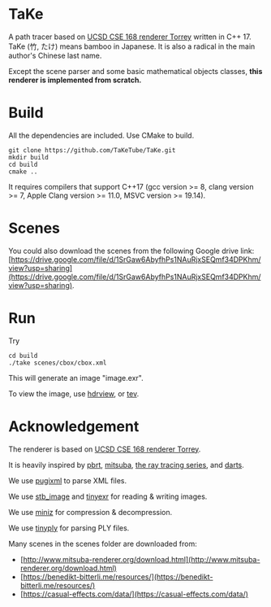 # TaKe

A path tracer based on [UCSD CSE 168 renderer Torrey](https://github.com/BachiLi/torrey_public) written in C++ 17. TaKe (竹, たけ) means bamboo in Japanese. It is also a radical in the main author's Chinese last name.

Except the scene parser and some basic mathematical objects classes, **this renderer is implemented from scratch.**

# Build

All the dependencies are included. Use CMake to build.

```
git clone https://github.com/TaKeTube/TaKe.git
mkdir build
cd build
cmake ..
```

It requires compilers that support C++17 (gcc version >= 8, clang version >= 7, Apple Clang version >= 11.0, MSVC version >= 19.14).

# Scenes

You could also download the scenes from the following Google drive link: 
[https://drive.google.com/file/d/1SrGaw6AbyfhPs1NAuRjxSEQmf34DPKhm/view?usp=sharing](https://drive.google.com/file/d/1SrGaw6AbyfhPs1NAuRjxSEQmf34DPKhm/view?usp=sharing).

# Run

Try 

```
cd build
./take scenes/cbox/cbox.xml
```

This will generate an image "image.exr".

To view the image, use [hdrview](https://github.com/wkjarosz/hdrview), or [tev](https://github.com/Tom94/tev).

# Acknowledgement

The renderer is based on [UCSD CSE 168 renderer Torrey](https://github.com/BachiLi/torrey_public). 

It is heavily inspired by [pbrt](https://pbr-book.org/), [mitsuba](http://www.mitsuba-renderer.org/index_old.html), [the ray tracing series](https://raytracing.github.io/), and [darts](https://cs87-dartmouth.github.io/Fall2022/darts-overview.html).

We use [pugixml](https://pugixml.org/) to parse XML files.

We use [stb_image](https://github.com/nothings/stb) and [tinyexr](https://github.com/syoyo/tinyexr) for reading & writing images.

We use [miniz](https://github.com/richgel999/miniz) for compression & decompression.

We use [tinyply](https://github.com/ddiakopoulos/tinyply) for parsing PLY files.

Many scenes in the scenes folder are downloaded from:

- [http://www.mitsuba-renderer.org/download.html](http://www.mitsuba-renderer.org/download.html)
- [https://benedikt-bitterli.me/resources/](https://benedikt-bitterli.me/resources/)
- [https://casual-effects.com/data/](https://casual-effects.com/data/)
